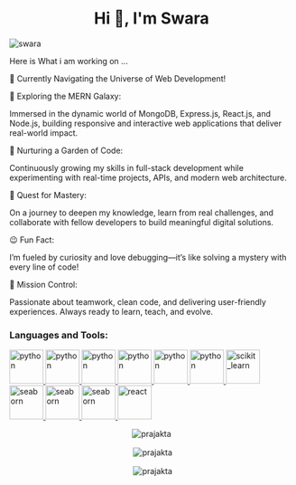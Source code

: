 <h1 align="center">Hi 👋, I'm Swara</h1>
<p align="left"> <img src="https://komarev.com/ghpvc/?username=SwaraMPatil-1&label=Profile%20views&color=0e75b6&style=flat" alt="swara" /> </p>
Here is What i am working on ...

🚀 Currently Navigating the Universe of Web Development!


🔭 Exploring the MERN Galaxy:

Immersed in the dynamic world of MongoDB, Express.js, React.js, and Node.js, building responsive and interactive web applications that deliver real-world impact.


🌱 Nurturing a Garden of Code:

Continuously growing my skills in full-stack development while experimenting with real-time projects, APIs, and modern web architecture.


🤔 Quest for Mastery:

On a journey to deepen my knowledge, learn from real challenges, and collaborate with fellow developers to build meaningful digital solutions.


😉 Fun Fact:

I’m fueled by curiosity and love debugging—it’s like solving a mystery with every line of code!


🌟 Mission Control:

Passionate about teamwork, clean code, and delivering user-friendly experiences. Always ready to learn, teach, and evolve.


<h3 align="left">Languages and Tools:</h3>

<p align="left"> <a href="https://www.python.org" target="_blank" rel="noreferrer"> <img src="https://www.thehotskills.com/wp-content/uploads/2019/07/mongodb-logo-png.png" alt="python" width="60" height="60"/> </a> <a href="https://git-scm.com/" target="_blank" rel="noreferrer"> <img src="https://www.webrexstudio.com/wp-content/uploads/2019/06/Node-js.jpg"alt="python" width="60" height="60"/> </a> <a href="https://www.mysql.com/" target="_blank" rel="noreferrer"> <img src="https://th.bing.com/th/id/OIP.1fZjQpkRMKTBGN_7H5YnFwHaGL?rs=1&pid=ImgDetMain" alt="python" width="60" height="60"/> </a> <a href="https://pandas.pydata.org/" target="_blank" rel="noreferrer"> <img src="https://th.bing.com/th/id/OIP.bjZpLCYLt3BcFNRG--eLYQHaFl?rs=1&pid=ImgDetMain" alt="python" width="60" height="60"/> </a>  <a href=" https://numpy.org/" target="_blank" rel="noreferrer"> <img src="https://miro.medium.com/v2/resize:fit:860/0*eFomJUFua8tuqe8g.png"alt="python" width="60" height="60"/> </a> <a href=" https://www.tensorflow.org/" target="_blank" rel="noreferrer"> <img src="https://cdn.jsdelivr.net/gh/devicons/devicon/icons/tensorflow/tensorflow-original.svg"alt="python" width="60" height="60"/> </a><a href="https://scikit-learn.org/" target="_blank" rel="noreferrer"> <img src="https://upload.wikimedia.org/wikipedia/commons/0/05/Scikit_learn_logo_small.svg" alt="scikit_learn" width="60" height="60"/> </a>  <a href="https://seaborn.pydata.org/" target="_blank" rel="noreferrer"> <img src="https://seaborn.pydata.org/_images/logo-mark-lightbg.svg" alt="seaborn" width="60" height="60"/> </a> <a href="https://code.visualstudio.com/" target="_blank" rel="noreferrer"> <img src="https://cdn.jsdelivr.net/gh/devicons/devicon/icons/vscode/vscode-original-wordmark.svg" alt="seaborn" width="60" height="60"/> </a>    <a href="https://jupyter.org/" target="_blank" rel="noreferrer"> <img src="https://cdn.jsdelivr.net/gh/devicons/devicon/icons/jupyter/jupyter-original-wordmark.svg" alt="seaborn" width="60" height="60"/> </a> <a href="https://reactjs.org/" target="_blank" rel="noreferrer"> <img src="https://cdn.jsdelivr.net/gh/devicons/devicon/icons/react/react-original-wordmark.svg" alt="react" width="60" height="60"/> </a> 
  
  
<p align="center"><img align="center" src="https://github-readme-streak-stats.herokuapp.com?user=praju-1&theme=dark&border_radius=5" alt="prajakta" /></p>
<p align="center">&nbsp;<img align="center" src="https://github-readme-stats.vercel.app/api?username=praju-1&theme=tokyonight&show_icons=true&hide_border=false&count_private=true" alt="prajakta" /></p>
<p align="center">&nbsp;<img align="center" src="https://github-readme-stats.vercel.app/api/top-langs/?username=praju-1&theme=tokyonight&show_icons=true&hide_border=false&layout=compact" alt="prajakta" /></p>
